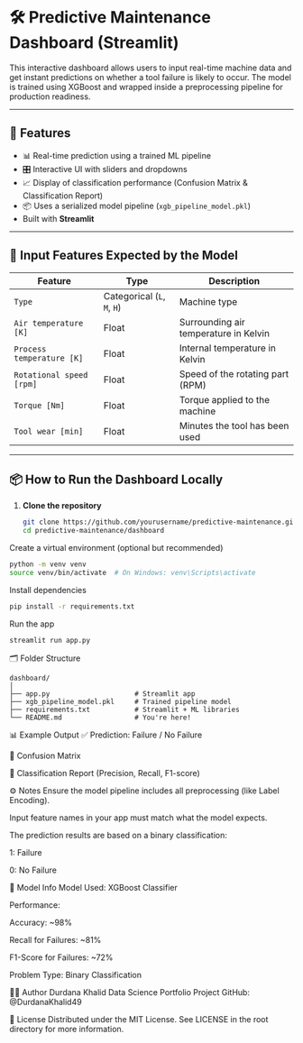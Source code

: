 # 🛠 Predictive Maintenance Dashboard (Streamlit)

This interactive dashboard allows users to input real-time machine data and get instant predictions on whether a tool failure is likely to occur. The model is trained using XGBoost and wrapped inside a preprocessing pipeline for production readiness.

---

## 🚀 Features

- 📊 Real-time prediction using a trained ML pipeline
- 🎛️ Interactive UI with sliders and dropdowns
- 📈 Display of classification performance (Confusion Matrix & Classification Report)
- 📦 Uses a serialized model pipeline (`xgb_pipeline_model.pkl`)
- Built with **Streamlit**

---

## 🧪 Input Features Expected by the Model

| Feature                    | Type     | Description                         |
|----------------------------|----------|-------------------------------------|
| `Type`                     | Categorical (`L`, `M`, `H`) | Machine type                       |
| `Air temperature [K]`      | Float    | Surrounding air temperature in Kelvin |
| `Process temperature [K]`  | Float    | Internal temperature in Kelvin       |
| `Rotational speed [rpm]`   | Float    | Speed of the rotating part (RPM)     |
| `Torque [Nm]`              | Float    | Torque applied to the machine        |
| `Tool wear [min]`          | Float    | Minutes the tool has been used       |

---

## 📦 How to Run the Dashboard Locally

1. **Clone the repository**
   ```bash
   git clone https://github.com/yourusername/predictive-maintenance.git
   cd predictive-maintenance/dashboard
Create a virtual environment (optional but recommended)

```bash
python -m venv venv
source venv/bin/activate  # On Windows: venv\Scripts\activate
```
Install dependencies

```bash
pip install -r requirements.txt
```
Run the app

```bash
streamlit run app.py
```
🗂 Folder Structure
```text
dashboard/
│
├── app.py                     # Streamlit app
├── xgb_pipeline_model.pkl     # Trained pipeline model
├── requirements.txt           # Streamlit + ML libraries
└── README.md                  # You're here!
```
📊 Example Output
✅ Prediction: Failure / No Failure

🧾 Confusion Matrix

🧾 Classification Report (Precision, Recall, F1-score)

⚙️ Notes
Ensure the model pipeline includes all preprocessing (like Label Encoding).

Input feature names in your app must match what the model expects.

The prediction results are based on a binary classification:

1: Failure

0: No Failure

🧠 Model Info
Model Used: XGBoost Classifier

Performance:

Accuracy: ~98%

Recall for Failures: ~81%

F1-Score for Failures: ~72%

Problem Type: Binary Classification

👩‍💻 Author
Durdana Khalid
Data Science Portfolio Project
GitHub: @DurdanaKhalid49

📜 License
Distributed under the MIT License. See LICENSE in the root directory for more information.
